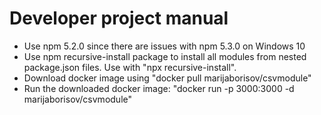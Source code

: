 # Developer project manual

- Use npm 5.2.0 since there are issues with npm 5.3.0 on Windows 10
- Use npm recursive-install package to install all modules from nested
package.json files. Use with "npx recursive-install".
- Download docker image using "docker pull marijaborisov/csvmodule"
- Run the downloaded docker image:
"docker run -p 3000:3000 -d marijaborisov/csvmodule"